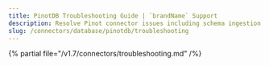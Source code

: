 ```yaml
---
title: PinotDB Troubleshooting Guide | `brandName` Support
description: Resolve Pinot connector issues including schema ingestion failures, query misalignment, or connection problems.
slug: /connectors/database/pinotdb/troubleshooting
---
```


{% partial file="/v1.7/connectors/troubleshooting.md" /%}
